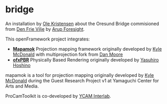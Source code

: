 # bridge

An installation by [Ole Kristensen](http://ole.kristensen.name) about the Oresund Bridge commisioned from [Den Frie Vilje](http://denfrievilje.dk) by [Arup Foresight](https://www.driversofchange.com).

This openFramework project integrates:
- **[Mapamok](https://github.com/danzeeeman/mapamok)** Projection mapping framework originally developed by [Kyle McDonald](http://kylemcdonald.net) with multiprojection fork from [Dan Moore](http://makeitdoathing.com/)
- **[ofxPBR](https://github.com/yasuhirohoshino/ofxPBR)** Physically Based Rendering originally developed by [Yasuhiro Hoshino](http://www.yasuhirohoshino.com) 

mapamok is a tool for projection mapping originally developed by [Kyle McDonald](http://kylemcdonald.net) during the Guest Research Project v1 at Yamaguchi Center for Arts and Media.

ProCamToolkit is co-developed by [YCAM Interlab](http://interlab.ycam.jp/en).

